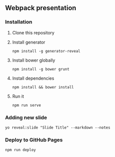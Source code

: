 ## Webpack presentation

### Installation
1. Clone this repository
2. Install generator

    `npm install -g generator-reveal`
3. Install bower globally
    
    `npm install -g bower grunt`
4. Install dependencies

    `npm install && bower install`
5. Run it

    `npm run serve`
    
### Adding new slide

`yo reveal:slide "Slide Title" --markdown --notes`

### Deploy to GitHub Pages

`npm run deploy`
